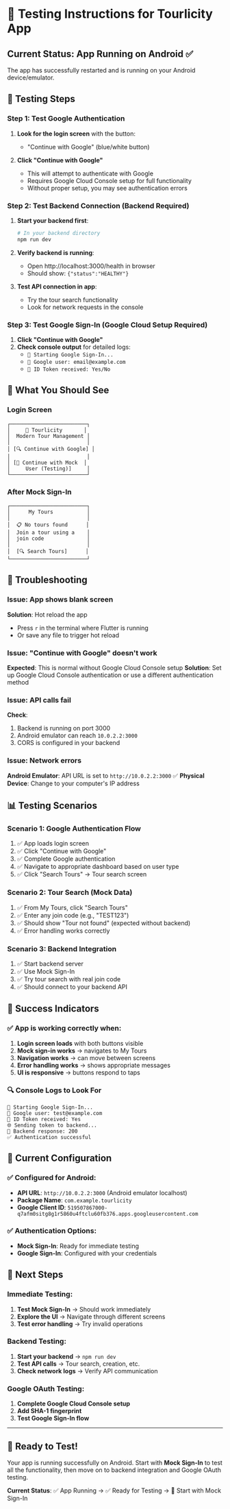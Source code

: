 # 🧪 Testing Instructions for Tourlicity App

## Current Status: App Running on Android ✅

The app has successfully restarted and is running on your Android device/emulator.

## 🚀 Testing Steps

### Step 1: Test Google Authentication
1. **Look for the login screen** with the button:
   - "Continue with Google" (blue/white button)

2. **Click "Continue with Google"**
   - This will attempt to authenticate with Google
   - Requires Google Cloud Console setup for full functionality
   - Without proper setup, you may see authentication errors

### Step 2: Test Backend Connection (Backend Required)
1. **Start your backend first**:
   ```bash
   # In your backend directory
   npm run dev
   ```

2. **Verify backend is running**:
   - Open http://localhost:3000/health in browser
   - Should show: `{"status":"HEALTHY"}`

3. **Test API connection in app**:
   - Try the tour search functionality
   - Look for network requests in the console

### Step 3: Test Google Sign-In (Google Cloud Setup Required)
1. **Click "Continue with Google"**
2. **Check console output** for detailed logs:
   - `🔐 Starting Google Sign-In...`
   - `📱 Google user: email@example.com`
   - `🎫 ID Token received: Yes/No`

## 📱 What You Should See

### Login Screen
```
┌─────────────────────────┐
│     🎯 Tourlicity       │
│  Modern Tour Management │
│                         │
│ [🔍 Continue with Google] │
│                         │
│ [🐛 Continue with Mock  │
│     User (Testing)]     │
└─────────────────────────┘
```

### After Mock Sign-In
```
┌─────────────────────────┐
│      My Tours           │
│                         │
│  📋 No tours found      │
│  Join a tour using a    │
│  join code              │
│                         │
│  [🔍 Search Tours]      │
└─────────────────────────┘
```

## 🔧 Troubleshooting

### Issue: App shows blank screen
**Solution**: Hot reload the app
- Press `r` in the terminal where Flutter is running
- Or save any file to trigger hot reload

### Issue: "Continue with Google" doesn't work
**Expected**: This is normal without Google Cloud Console setup
**Solution**: Set up Google Cloud Console authentication or use a different authentication method

### Issue: API calls fail
**Check**:
1. Backend is running on port 3000
2. Android emulator can reach `10.0.2.2:3000`
3. CORS is configured in your backend

### Issue: Network errors
**Android Emulator**: API URL is set to `http://10.0.2.2:3000` ✅
**Physical Device**: Change to your computer's IP address

## 📊 Testing Scenarios

### Scenario 1: Google Authentication Flow
1. ✅ App loads login screen
2. ✅ Click "Continue with Google"
3. ✅ Complete Google authentication
4. ✅ Navigate to appropriate dashboard based on user type
5. ✅ Click "Search Tours" → Tour search screen

### Scenario 2: Tour Search (Mock Data)
1. ✅ From My Tours, click "Search Tours"
2. ✅ Enter any join code (e.g., "TEST123")
3. ✅ Should show "Tour not found" (expected without backend)
4. ✅ Error handling works correctly

### Scenario 3: Backend Integration
1. ✅ Start backend server
2. ✅ Use Mock Sign-In
3. ✅ Try tour search with real join code
4. ✅ Should connect to your backend API

## 🎯 Success Indicators

### ✅ App is working correctly when:
1. **Login screen loads** with both buttons visible
2. **Mock sign-in works** → navigates to My Tours
3. **Navigation works** → can move between screens
4. **Error handling works** → shows appropriate messages
5. **UI is responsive** → buttons respond to taps

### 🔍 Console Logs to Look For
```
🔐 Starting Google Sign-In...
📱 Google user: test@example.com
🎫 ID Token received: Yes
🌐 Sending token to backend...
📡 Backend response: 200
✅ Authentication successful
```

## 📱 Current Configuration

### ✅ Configured for Android:
- **API URL**: `http://10.0.2.2:3000` (Android emulator localhost)
- **Package Name**: `com.example.tourlicity`
- **Google Client ID**: `519507867000-q7afm0sitg8g1r5860u4ftclu60fb376.apps.googleusercontent.com`

### ✅ Authentication Options:
- **Mock Sign-In**: Ready for immediate testing
- **Google Sign-In**: Configured with your credentials

## 🚀 Next Steps

### Immediate Testing:
1. **Test Mock Sign-In** → Should work immediately
2. **Explore the UI** → Navigate through different screens
3. **Test error handling** → Try invalid operations

### Backend Testing:
1. **Start your backend** → `npm run dev`
2. **Test API calls** → Tour search, creation, etc.
3. **Check network logs** → Verify API communication

### Google OAuth Testing:
1. **Complete Google Cloud Console setup**
2. **Add SHA-1 fingerprint**
3. **Test Google Sign-In flow**

---

## 🎉 Ready to Test!

Your app is running successfully on Android. Start with **Mock Sign-In** to test all the functionality, then move on to backend integration and Google OAuth testing.

**Current Status**: ✅ App Running → ✅ Ready for Testing → 🧪 Start with Mock Sign-In